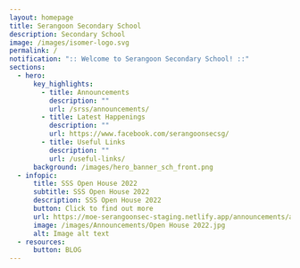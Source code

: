 ```yaml
---
layout: homepage
title: Serangoon Secondary School
description: Secondary School
image: /images/isomer-logo.svg
permalink: /
notification: ":: Welcome to Serangoon Secondary School! ::"
sections:
  - hero:
      key_highlights:
        - title: Announcements
          description: ""
          url: /srss/announcements/
        - title: Latest Happenings
          description: ""
          url: https://www.facebook.com/serangoonsecsg/
        - title: Useful Links
          description: ""
          url: /useful-links/
      background: /images/hero_banner_sch_front.png
  - infopic:
      title: SSS Open House 2022
      subtitle: SSS Open House 2022
      description: SSS Open House 2022
      button: Click to find out more
      url: https://moe-serangoonsec-staging.netlify.app/announcements/announcements/open-house-2022/
      image: /images/Announcements/Open House 2022.jpg
      alt: Image alt text
  - resources:
      button: BLOG
---
```

